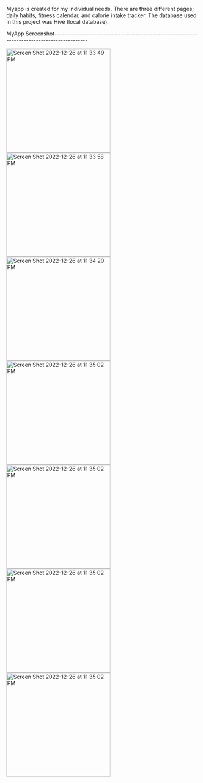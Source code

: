 Myapp is created for my individual needs. There are three different pages; daily habits, fitness calendar, and calorie intake tracker.
The database used in this project was Hive (local database).

MyApp Screenshot-------------------------------------------------------------------------------------------


<img width="272" alt="Screen Shot 2022-12-26 at 11 33 49 PM" src="https://github.com/user-attachments/assets/dcf6bc93-0c35-45a8-8f10-a6ad2f1add2c">
<img width="272" alt="Screen Shot 2022-12-26 at 11 33 58 PM" src="https://github.com/user-attachments/assets/3b243b40-6d33-421c-a381-dbcb5ff8268d">
<img width="272" alt="Screen Shot 2022-12-26 at 11 34 20 PM" src="https://github.com/user-attachments/assets/f8209b59-0ea7-4999-a816-8cc917201162">
<img width="272" alt="Screen Shot 2022-12-26 at 11 35 02 PM" src="https://github.com/user-attachments/assets/85f37ac2-d1f3-4635-bfd1-de22f14241c0">

<img width="272" alt="Screen Shot 2022-12-26 at 11 35 02 PM" src="https://github.com/user-attachments/assets/12ef9bcb-be65-4532-9f57-50f29e349c3f">
<img width="272" alt="Screen Shot 2022-12-26 at 11 35 02 PM" src="https://github.com/user-attachments/assets/07f35b06-bcd6-41e8-9ed4-f7fa1ab83df4">
<img width="272" alt="Screen Shot 2022-12-26 at 11 35 02 PM" src="https://github.com/user-attachments/assets/d0ba8c8b-4db0-4d04-8e63-24f4713f2780">

